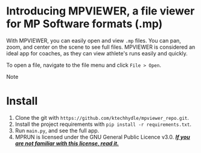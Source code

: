 # Introducing MPVIEWER, a file viewer for MP Software formats (.mp)

With MPVIEWER, you can easily open and view `.mp` files. You can pan, zoom, and center on the scene to see full files.
MPVIEWER is considered an ideal app for coaches, as they can view athlete's runs easily and quickly.

To open a file, navigate to the file menu and click `File > Open`.

> [!NOTE]
> # Install
> 1. Clone the git with `https://github.com/ktechhydle/mpviewer_repo.git`.
> 2. Install the project requirements with `pip install -r requirements.txt`.
> 3. Run `main.py`, and see the full app.
> 4. MPRUN is licensed under the GNU General Public Licence v3.0. [***If you are not familiar with this license, read it.***](license.txt)